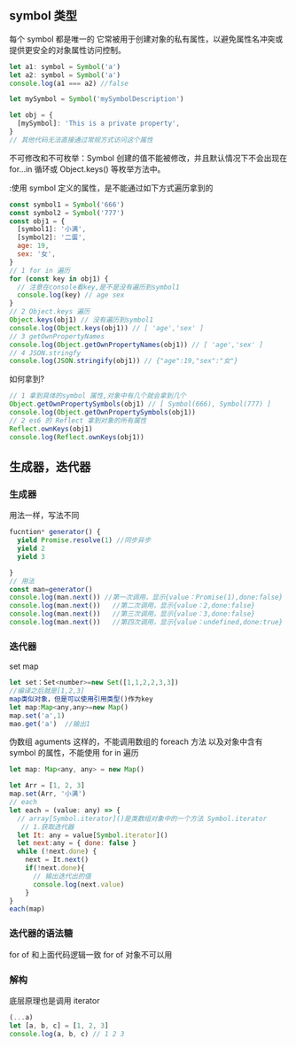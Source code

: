 ## symbol 类型

每个 symbol 都是唯一的
它常被用于创建对象的私有属性，以避免属性名冲突或提供更安全的对象属性访问控制。

```javascript
let a1: symbol = Symbol('a')
let a2: symbol = Symbol('a')
console.log(a1 === a2) //false
```

```javascript
let mySymbol = Symbol('mySymbolDescription')

let obj = {
  [mySymbol]: 'This is a private property',
}
// 其他代码无法直接通过常规方式访问这个属性
```

不可修改和不可枚举：Symbol 创建的值不能被修改，并且默认情况下不会出现在 for...in 循环或 Object.keys() 等枚举方法中。

:使用 symbol 定义的属性，是不能通过如下方式遍历拿到的

```javascript
const symbol1 = Symbol('666')
const symbol2 = Symbol('777')
const obj1 = {
  [symbol1]: '小满',
  [symbol2]: '二蛋',
  age: 19,
  sex: '女',
}
// 1 for in 遍历
for (const key in obj1) {
  // 注意在console看key,是不是没有遍历到symbol1
  console.log(key) // age sex
}
// 2 Object.keys 遍历
Object.keys(obj1) // 没有遍历到symbol1
console.log(Object.keys(obj1)) // [ 'age','sex' ]
// 3 getOwnPropertyNames
console.log(Object.getOwnPropertyNames(obj1)) // [ 'age','sex' ]
// 4 JSON.stringfy
console.log(JSON.stringify(obj1)) // {"age":19,"sex":"女"}
```

如何拿到?

```javascript
// 1 拿到具体的symbol 属性,对象中有几个就会拿到几个
Object.getOwnPropertySymbols(obj1) // [ Symbol(666), Symbol(777) ]
console.log(Object.getOwnPropertySymbols(obj1))
// 2 es6 的 Reflect 拿到对象的所有属性
Reflect.ownKeys(obj1)
console.log(Reflect.ownKeys(obj1))
```

## 生成器，迭代器

### 生成器

用法一样，写法不同

```javascript
fucntion* generator() {
  yield Promise.resolve(1) //同步异步
  yield 2
  yield 3

}
// 用法
const man=generator()
console.log(man.next()) //第一次调用，显示{value：Promise(1),done:false}
console.log(man.next())   //第二次调用，显示{value：2,done:false}
console.log(man.next())   //第三次调用，显示{value：3,done:false}
console.log(man.next())   //第四次调用，显示{value：undefined,done:true}
```

### 迭代器

set map

```javascript
let set：Set<number>=new Set([1,1,2,2,3,3])
//编译之后就是[1,2,3]
map类似对象，但是可以使用引用类型()作为key
let map:Map<any,any>=new Map()
map.set('a',1)
mao.get('a')  //输出1
```

伪数组 aguments 这样的，不能调用数组的 foreach 方法
以及对象中含有 symbol 的属性，不能使用 for in 遍历

<!-- 使用迭代器 -->

```javascript
let map: Map<any, any> = new Map()

let Arr = [1, 2, 3]
map.set(Arr, '小满')
// each
let each = (value: any) => {
  // array[Symbol.iterator]()是类数组对象中的一个方法 Symbol.iterator
   // 1.获取迭代器
  let It: any = value[Symbol.iterator]()
  let next:any = { done: false }
  while (!next.done) {
    next = It.next()
    if(!next.done){
      // 输出迭代出的值
      console.log(next.value)
    }
}
each(map)
```

### 迭代器的语法糖

for of
和上面代码逻辑一致
for of 对象不可以用

### 解构

底层原理也是调用 iterator

```javascript
(...a)
let [a, b, c] = [1, 2, 3]
console.log(a, b, c) // 1 2 3
```
